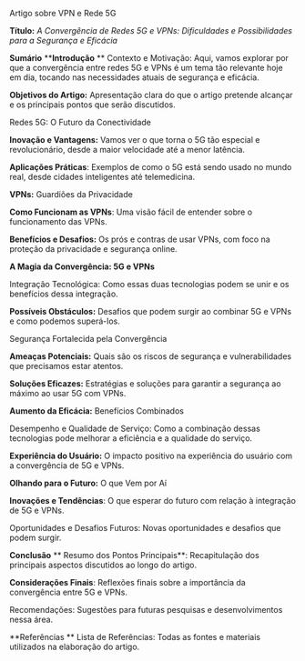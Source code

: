 Artigo sobre VPN e Rede 5G

**Título:** _A Convergência de Redes 5G e VPNs: Dificuldades e Possibilidades para a Segurança e Eficácia_

**Sumário**
****Introdução**
**
Contexto e Motivação: Aqui, vamos explorar por que a convergência entre redes 5G e VPNs é um tema tão relevante hoje em dia, tocando nas necessidades atuais de segurança e eficácia.

**Objetivos do Artigo:** Apresentação clara do que o artigo pretende alcançar e os principais pontos que serão discutidos.

Redes 5G: O Futuro da Conectividade

**Inovação e Vantagens:** Vamos ver o que torna o 5G tão especial e revolucionário, desde a maior velocidade até a menor latência.

**Aplicações Práticas**: Exemplos de como o 5G está sendo usado no mundo real, desde cidades inteligentes até telemedicina.

**VPNs:** Guardiões da Privacidade

**Como Funcionam as VPNs**: Uma visão fácil de entender sobre o funcionamento das VPNs.

**Benefícios e Desafios:** Os prós e contras de usar VPNs, com foco na proteção da privacidade e segurança online.

**A Magia da Convergência: 5G e VPNs**

Integração Tecnológica: Como essas duas tecnologias podem se unir e os benefícios dessa integração.

**Possíveis Obstáculos:** Desafios que podem surgir ao combinar 5G e VPNs e como podemos superá-los.

Segurança Fortalecida pela Convergência

**Ameaças Potenciais:** Quais são os riscos de segurança e vulnerabilidades que precisamos estar atentos.

**Soluções Eficazes:** Estratégias e soluções para garantir a segurança ao máximo ao usar 5G com VPNs.

**Aumento da Eficácia:** Benefícios Combinados

Desempenho e Qualidade de Serviço: Como a combinação dessas tecnologias pode melhorar a eficiência e a qualidade do serviço.

**Experiência do Usuário:** O impacto positivo na experiência do usuário com a convergência de 5G e VPNs.

**Olhando para o Futuro:** O que Vem por Aí

**Inovações e Tendências**: O que esperar do futuro com relação à integração de 5G e VPNs.

Oportunidades e Desafios Futuros: Novas oportunidades e desafios que podem surgir.

**Conclusão**
**
Resumo dos Pontos Principais**: Recapitulação dos principais aspectos discutidos ao longo do artigo.

**Considerações Finais**: Reflexões finais sobre a importância da convergência entre 5G e VPNs.

Recomendações: Sugestões para futuras pesquisas e desenvolvimentos nessa área.

**Referências
**
Lista de Referências: Todas as fontes e materiais utilizados na elaboração do artigo.
